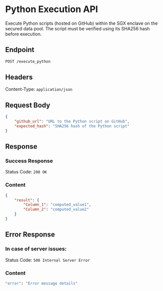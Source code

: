 # Python Execution API

Execute Python scripts (hosted on GitHub) within the SGX enclave on the secured data pool.
The script must be verified using its SHA256 hash before execution.

## Endpoint

```sh
POST /execute_python
```

## Headers

Content-Type: `application/json`

## Request Body

```json
{
    "github_url": "URL to the Python script on GitHub",
    "expected_hash": "SHA256 hash of the Python script"
}
```

## Response

### Success Response

Status Code: `200 OK`

### Content

```json
{
    "result": {
        "Column_1": "computed_value1",
        "Column_2": "computed_value2"
    }
}
```

## Error Response

### In case of server issues:

Status Code: `500 Internal Server Error`

### Content

```sh
"error": "Error message details"
```